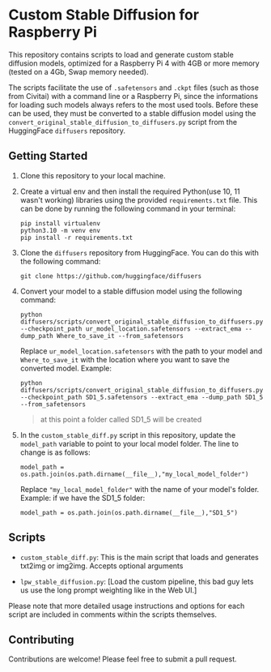 # Custom Stable Diffusion for Raspberry Pi

This repository contains scripts to load and generate custom stable diffusion models, optimized for a Raspberry Pi 4 with 4GB or more memory (tested on a 4Gb, Swap memory needed).

The scripts facilitate the use of `.safetensors` and `.ckpt` files (such as those from Civitai) with a command line or a Raspberry Pi, since the informations for loading such models always refers to the most used tools. Before these can be used, they must be converted to a stable diffusion model using the `convert_original_stable_diffusion_to_diffusers.py` script from the HuggingFace `diffusers` repository.

## Getting Started

1. Clone this repository to your local machine.
2. Create a virtual env and then install the required Python(use 10, 11 wasn't working) libraries using the provided `requirements.txt` file. This can be done by running the following command in your terminal:
    ```
    pip install virtualenv
    python3.10 -m venv env
    pip install -r requirements.txt
    ```
3. Clone the `diffusers` repository from HuggingFace. You can do this with the following command:
    ```
    git clone https://github.com/huggingface/diffusers
    ```
4. Convert your model to a stable diffusion model using the following command:
    ```
    python diffusers/scripts/convert_original_stable_diffusion_to_diffusers.py --checkpoint_path ur_model_location.safetensors --extract_ema --dump_path Where_to_save_it --from_safetensors
    ```
    Replace `ur_model_location.safetensors` with the path to your model and `Where_to_save_it` with the location where you want to save the converted model.
    Example:
    ```
    python diffusers/scripts/convert_original_stable_diffusion_to_diffusers.py --checkpoint_path SD1_5.safetensors --extract_ema --dump_path SD1_5 --from_safetensors
    ```
    > at this point a folder called SD1_5 will be created

5. In the `custom_stable_diff.py` script in this repository, update the `model_path` variable to point to your local model folder. The line to change is as follows:
    ```
    model_path = os.path.join(os.path.dirname(__file__),"my_local_model_folder")
    ```
    Replace `"my_local_model_folder"` with the name of your model's folder.
    Example:
    if we have the SD1_5 folder:
    ```
    model_path = os.path.join(os.path.dirname(__file__),"SD1_5")
    ```

## Scripts

- `custom_stable_diff.py`: This is the main script that loads and generates txt2img or img2img. Accepts optional arguments

- `lpw_stable_diffusion.py`: [Load the custom pipeline, this bad guy lets us use the long prompt weighting like in the Web UI.]

Please note that more detailed usage instructions and options for each script are included in comments within the scripts themselves.

## Contributing

Contributions are welcome! Please feel free to submit a pull request.

